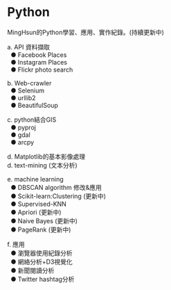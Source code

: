 # Python 

MingHsun的Python學習、應用、實作紀錄。(持續更新中)

a. API 資料擷取<br>
&nbsp;&nbsp;● Facebook Places <br>
&nbsp;&nbsp;● Instagram Places<br>
&nbsp;&nbsp;● Flickr photo search<br>
 
b. Web-crawler<br>
&nbsp;&nbsp;● Selenium<br>
&nbsp;&nbsp;● urllib2<br>
&nbsp;&nbsp;● BeautifulSoup<br>
  
c. python結合GIS<br>
&nbsp;&nbsp;● pyproj<br> 
&nbsp;&nbsp;● gdal<br>
&nbsp;&nbsp;● arcpy<br>
 
 
d. Matplotlib的基本影像處理<br>
d. text-mining (文本分析)<br>

e. machine learning<br>
&nbsp;&nbsp;● DBSCAN algorithm 修改&應用<br>
&nbsp;&nbsp;● Scikit-learn:Clustering (更新中)<br>
&nbsp;&nbsp;● Supervised-KNN <br>
&nbsp;&nbsp;● Apriori (更新中)<br>
&nbsp;&nbsp;● Naive Bayes (更新中)<br>
&nbsp;&nbsp;● PageRank (更新中)<br>

f. 應用<br>
&nbsp;&nbsp;● 瀏覽器使用紀錄分析<br>
&nbsp;&nbsp;● 網絡分析+D3視覺化<br>
&nbsp;&nbsp;● 新聞閱讀分析<br>
&nbsp;&nbsp;● Twitter hashtag分析<br>
